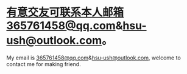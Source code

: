 # 有意交友可联系本人邮箱365761458@qq.com&hsu-ush@outlook.com。
My email is 365761458@qq.com&hsu-ush@outlook.com, welcome to contact me for making friend.
